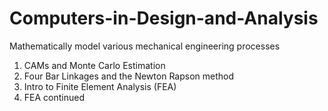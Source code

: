 # Computers-in-Design-and-Analysis
Mathematically model various mechanical engineering processes
  1. CAMs and Monte Carlo Estimation
  2. Four Bar Linkages and the Newton Rapson method
  3. Intro to Finite Element Analysis (FEA)
  4. FEA continued
